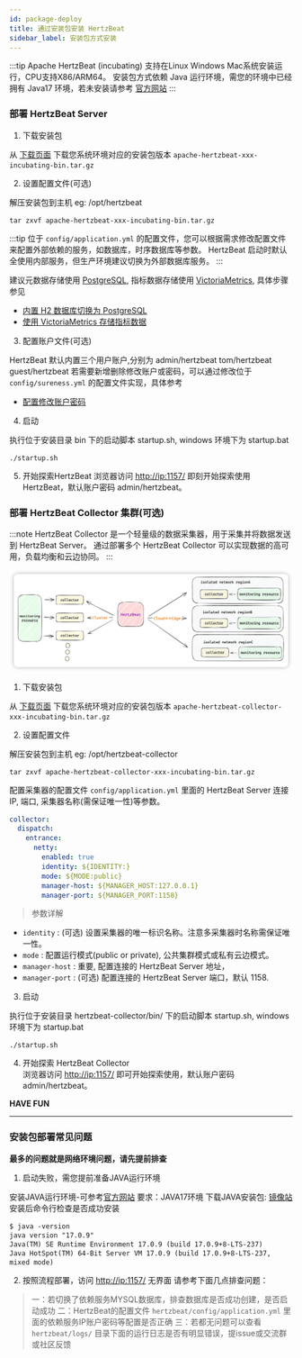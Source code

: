 ```yaml
---
id: package-deploy  
title: 通过安装包安装 HertzBeat    
sidebar_label: 安装包方式安装
---
```


:::tip
Apache HertzBeat (incubating) 支持在Linux Windows Mac系统安装运行，CPU支持X86/ARM64。
安装包方式依赖 Java 运行环境，需您的环境中已经拥有 Java17 环境，若未安装请参考 [官方网站](http://www.oracle.com/technetwork/java/javase/downloads/index.html)
:::

### 部署 HertzBeat Server

1. 下载安装包

从 [下载页面](/docs/download) 下载您系统环境对应的安装包版本 `apache-hertzbeat-xxx-incubating-bin.tar.gz`

2. 设置配置文件(可选)

解压安装包到主机 eg: /opt/hertzbeat

```shell
tar zxvf apache-hertzbeat-xxx-incubating-bin.tar.gz
```

:::tip
位于 `config/application.yml` 的配置文件，您可以根据需求修改配置文件来配置外部依赖的服务，如数据库，时序数据库等参数。
HertzBeat 启动时默认全使用内部服务，但生产环境建议切换为外部数据库服务。
:::

建议元数据存储使用 [PostgreSQL](postgresql-change), 指标数据存储使用 [VictoriaMetrics](victoria-metrics-init), 具体步骤参见

- [内置 H2 数据库切换为 PostgreSQL](postgresql-change)
- [使用 VictoriaMetrics 存储指标数据](victoria-metrics-init)

3. 配置账户文件(可选)

HertzBeat 默认内置三个用户账户,分别为 admin/hertzbeat tom/hertzbeat guest/hertzbeat
若需要新增删除修改账户或密码，可以通过修改位于 `config/sureness.yml` 的配置文件实现，具体参考

- [配置修改账户密码](account-modify)

4. 启动

执行位于安装目录 bin 下的启动脚本 startup.sh, windows 环境下为 startup.bat

```shell
./startup.sh 
```

5. 开始探索HertzBeat
   浏览器访问 <http://ip:1157/> 即刻开始探索使用HertzBeat，默认账户密码 admin/hertzbeat。

### 部署 HertzBeat Collector 集群(可选)

:::note
HertzBeat Collector 是一个轻量级的数据采集器，用于采集并将数据发送到 HertzBeat Server。
通过部署多个 HertzBeat Collector 可以实现数据的高可用，负载均衡和云边协同。
:::

![hertzbeat](/img/docs/cluster-arch.png)

1. 下载安装包

从 [下载页面](/docs/download) 下载您系统环境对应的安装包版本 `apache-hertzbeat-collector-xxx-incubating-bin.tar.gz`

2. 设置配置文件

解压安装包到主机 eg: /opt/hertzbeat-collector

```shell
tar zxvf apache-hertzbeat-collector-xxx-incubating-bin.tar.gz
```

配置采集器的配置文件 `config/application.yml` 里面的 HertzBeat Server 连接 IP, 端口, 采集器名称(需保证唯一性)等参数。

```yaml
collector:
  dispatch:
    entrance:
      netty:
        enabled: true
        identity: ${IDENTITY:}
        mode: ${MODE:public}
        manager-host: ${MANAGER_HOST:127.0.0.1}
        manager-port: ${MANAGER_PORT:1158}
```

> 参数详解

- `identity` : (可选) 设置采集器的唯一标识名称。注意多采集器时名称需保证唯一性。
- `mode` : 配置运行模式(public or private), 公共集群模式或私有云边模式。
- `manager-host` : 重要, 配置连接的 HertzBeat Server 地址，
- `manager-port` :  (可选) 配置连接的 HertzBeat Server 端口，默认 1158.

3. 启动

执行位于安装目录 hertzbeat-collector/bin/ 下的启动脚本 startup.sh, windows 环境下为 startup.bat

```shell
./startup.sh 
```

4. 开始探索 HertzBeat Collector  
   浏览器访问 <http://ip:1157/> 即可开始探索使用，默认账户密码 admin/hertzbeat。

**HAVE FUN**

----

### 安装包部署常见问题

**最多的问题就是网络环境问题，请先提前排查**

1. 启动失败，需您提前准备JAVA运行环境

安装JAVA运行环境-可参考[官方网站](http://www.oracle.com/technetwork/java/javase/downloads/index.html)
要求：JAVA17环境
下载JAVA安装包: [镜像站](https://repo.huaweicloud.com/java/jdk/)
安装后命令行检查是否成功安装

```shell
$ java -version
java version "17.0.9"
Java(TM) SE Runtime Environment 17.0.9 (build 17.0.9+8-LTS-237)
Java HotSpot(TM) 64-Bit Server VM 17.0.9 (build 17.0.9+8-LTS-237, mixed mode)

```

2. 按照流程部署，访问 <http://ip:1157/> 无界面
   请参考下面几点排查问题：

> 一：若切换了依赖服务MYSQL数据库，排查数据库是否成功创建，是否启动成功
> 二：HertzBeat的配置文件 `hertzbeat/config/application.yml` 里面的依赖服务IP账户密码等配置是否正确
> 三：若都无问题可以查看 `hertzbeat/logs/` 目录下面的运行日志是否有明显错误，提issue或交流群或社区反馈
